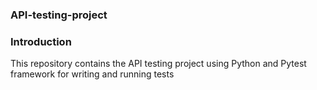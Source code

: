 ### API-testing-project
### Introduction
This repository contains the API testing project using Python and Pytest framework for writing and running tests
